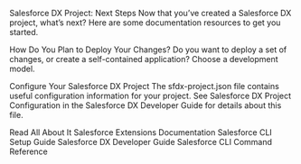 Salesforce DX Project: Next Steps
Now that you’ve created a Salesforce DX project, what’s next? Here are some documentation resources to get you started.

How Do You Plan to Deploy Your Changes?
Do you want to deploy a set of changes, or create a self-contained application? Choose a development model.

Configure Your Salesforce DX Project
The sfdx-project.json file contains useful configuration information for your project. See Salesforce DX Project Configuration in the Salesforce DX Developer Guide for details about this file.

Read All About It
Salesforce Extensions Documentation
Salesforce CLI Setup Guide
Salesforce DX Developer Guide
Salesforce CLI Command Reference
